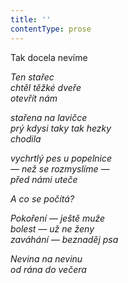 ```yaml
---
title: ''
contentType: prose
---
```


<section>

Tak docela nevíme

_Ten stařec  
chtěl těžké dveře  
otevřít nám_

</section>

<section>

_stařena na lavičce  
prý kdysi taky tak hezky  
chodila_

</section>

<section>

_vychrtlý pes u popelnice  
— než se rozmyslíme —  
před námi uteče_

</section>

<section>

_A co se počítá?_

</section>

<section>

_Pokoření — ještě muže  
bolest — už ne ženy  
zaváhání — beznaděj psa_

</section>

<section>

_Nevina na nevinu  
od rána do večera_

</section>
